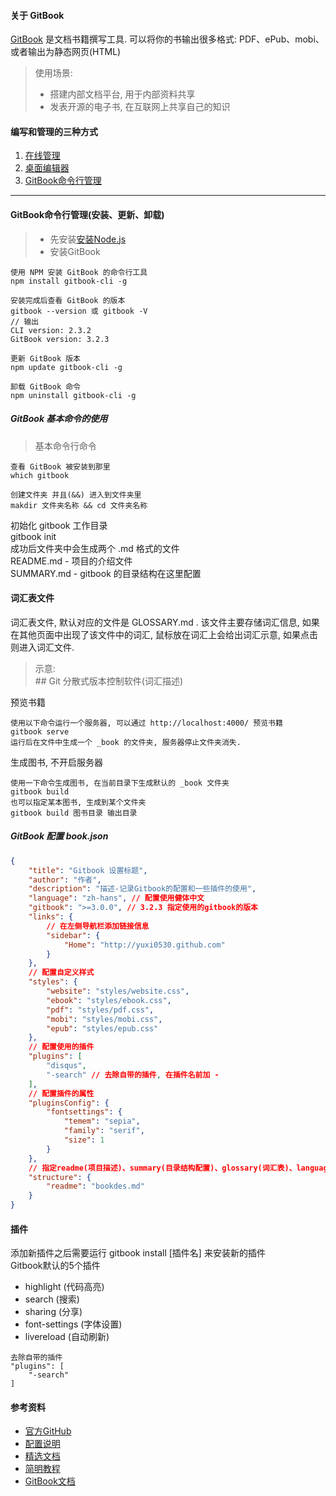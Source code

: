 #### 关于 GitBook
[GitBook](https://www.gitbook.com/) 是文档书籍撰写工具. 可以将你的书输出很多格式: PDF、ePub、mobi、或者输出为静态网页(HTML)  
> 使用场景:  
> - 搭建内部文档平台, 用于内部资料共享  
> - 发表开源的电子书, 在互联网上共享自己的知识  

#### 编写和管理的三种方式
1. [在线管理](https://www.gitbook.com/)  
2. [桌面编辑器](https://legacy.gitbook.com/editor)   
3. [GitBook命令行管理](https://github.com/GitbookIO/gitbook)  

--------------------

#### GitBook命令行管理(安装、更新、卸载)
> - 先安装[安装Node.js](https://nodejs.org/en/)  
> - 安装GitBook  

```TEXT
使用 NPM 安装 GitBook 的命令行工具
npm install gitbook-cli -g

安装完成后查看 GitBook 的版本
gitbook --version 或 gitbook -V
// 输出
CLI version: 2.3.2
GitBook version: 3.2.3

更新 GitBook 版本
npm update gitbook-cli -g

卸载 GitBook 命令
npm uninstall gitbook-cli -g
```

##### GitBook 基本命令的使用
> 基本命令行命令  

```TEXT
查看 GitBook 被安装到那里
which gitbook

创建文件夹 并且(&&) 进入到文件夹里
makdir 文件夹名称 && cd 文件夹名称
```

初始化 gitbook 工作目录  
gitbook init  
成功后文件夹中会生成两个 .md 格式的文件  
README.md - 项目的介绍文件  
SUMMARY.md - gitbook 的目录结构在这里配置  

#### 词汇表文件
词汇表文件, 默认对应的文件是 GLOSSARY.md . 该文件主要存储词汇信息, 如果在其他页面中出现了该文件中的词汇, 鼠标放在词汇上会给出词汇示意, 如果点击则进入词汇文件.  
> 示意:  
> \## Git
> 分散式版本控制软件(词汇描述) 


预览书籍  
```TEXT
使用以下命令运行一个服务器, 可以通过 http://localhost:4000/ 预览书籍
gitbook serve
运行后在文件中生成一个 _book 的文件夹, 服务器停止文件夹消失.
```

生成图书, 不开启服务器  
```TEXT
使用一下命令生成图书, 在当前目录下生成默认的 _book 文件夹
gitbook build 
也可以指定某本图书, 生成到某个文件夹
gitbook build 图书目录 输出目录
```


##### GitBook 配置 book.json
```JSON
{
	"title": "Gitbook 设置标题",
	"author": "作者",
	"description": "描述-记录Gitbook的配置和一些插件的使用",
	"language": "zh-hans", // 配置使用健体中文
	"gitbook": ">=3.0.0", // 3.2.3 指定使用的gitbook的版本
	"links": {
		// 在左侧导航栏添加链接信息
		"sidebar": {
			"Home": "http://yuxi0530.github.com"
		}
	},
	// 配置自定义样式
	"styles": {
		"website": "styles/website.css",
		"ebook": "styles/ebook.css",
		"pdf": "styles/pdf.css",
		"mobi": "styles/mobi.css",
		"epub": "styles/epub.css"
	},
	// 配置使用的插件
	"plugins": [
		"disqus",
		"-search" // 去除自带的插件, 在插件名前加 -
	],
	// 配置插件的属性
	"pluginsConfig": {
		"fontsettings": {
			"temem": "sepia",
			"family": "serif",
			"size": 1
		}
	},
	// 指定readme(项目描述)、summary(目录结构配置)、glossary(词汇表)、languages对应的文件名
	"structure": {
		"readme": "bookdes.md"
	}
}
```

#### 插件  
添加新插件之后需要运行 gitbook install [插件名] 来安装新的插件  
Gitbook默认的5个插件  
- highlight (代码高亮)
- search (搜索)
- sharing (分享)
- font-settings (字体设置)
- livereload (自动刷新)

```TEXT
去除自带的插件
"plugins": [
	"-search"
]
```

#### 参考资料
* [官方GitHub](https://github.com/GitbookIO/gitbook)
* [配置说明](http://gitbook.zhangjikai.com/structure.html)
* [精选文档](https://www.kancloud.cn/xiaoyulive/gitbook/506288)
* [简明教程](http://www.chengweiyang.cn/gitbook/index.html)
* [GitBook文档](https://chrisniael.gitbooks.io/gitbook-documentation/content/index.html)

